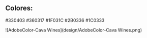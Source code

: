 ## Colores:

#330403
#360317
#1F031C
#2B0336
#1C0333

![AdobeColor-Cava Wines](design/AdobeColor-Cava Wines.png)



